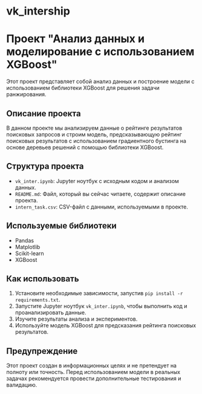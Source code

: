 # vk_intership
# Проект "Анализ данных и моделирование с использованием XGBoost"

Этот проект представляет собой анализ данных и построение модели с использованием библиотеки XGBoost для решения задачи ранжирования.

## Описание проекта

В данном проекте мы анализируем данные о рейтинге результатов поисковых запросов и строим модель, предсказывающую рейтинг поисковых результатов с использованием градиентного бустинга на основе деревьев решений с помощью библиотеки XGBoost.

## Структура проекта

- `vk_inter.ipynb`: Jupyter ноутбук с исходным кодом и анализом данных.
- `README.md`: Файл, который вы сейчас читаете, содержит описание проекта.
- `intern_task.csv`: CSV-файл с данными, используемыми в проекте.

## Используемые библиотеки

- Pandas
- Matplotlib
- Scikit-learn
- XGBoost

## Как использовать

1. Установите необходимые зависимости, запустив `pip install -r requirements.txt`.
2. Запустите Jupyter ноутбук `vk_inter.ipynb`, чтобы выполнить код и проанализировать данные.
3. Изучите результаты анализа и экспериментов.
4. Используйте модель XGBoost для предсказания рейтинга поисковых результатов.

## Предупреждение

Этот проект создан в информационных целях и не претендует на полноту или точность. Перед использованием модели в реальных задачах рекомендуется провести дополнительные тестирования и валидацию.


